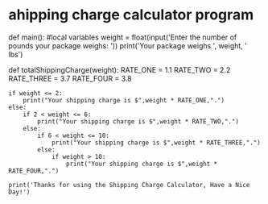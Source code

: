 # ahipping charge calculator program
def main():
    #local variables
    weight = float(input('Enter the number of pounds your package weighs: '))
    print('Your package weighs ', weight, ' lbs')


def totalShippingCharge(weight):
    RATE_ONE = 1.1
    RATE_TWO = 2.2
    RATE_THREE = 3.7
    RATE_FOUR = 3.8

    if weight <= 2:
        print("Your shipping charge is $",weight * RATE_ONE,".")
    else:
        if 2 < weight <= 6:
            print("Your shipping charge is $",weight * RATE_TWO,".")
        else:
            if 6 < weight <= 10:
                print("Your shipping charge is $",weight * RATE_THREE,".")
            else:
                if weight > 10:
                    print("Your shipping charge is $",weight * RATE_FOUR,".")
               
    print('Thanks for using the Shipping Charge Calculator, Have a Nice Day!')
    
